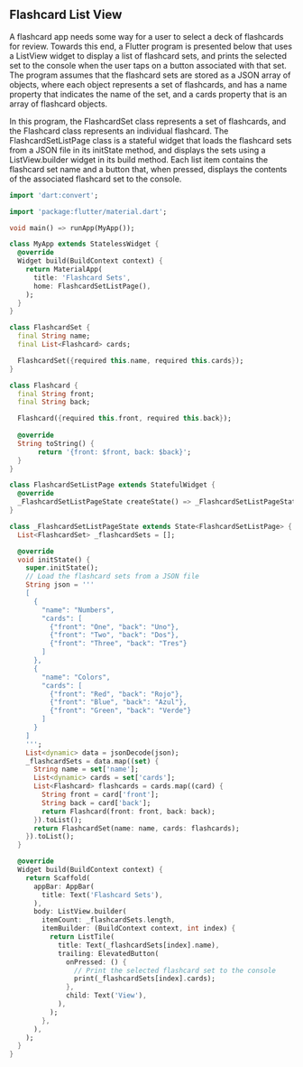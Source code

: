 ## Flashcard List View 

A flashcard app needs some way for a user to select a deck of flashcards for review. 
Towards this end, a Flutter program is presented below that uses a ListView widget to display a list of flashcard sets, and prints the selected set to the console when the user taps on a button associated with that set. The program assumes that the flashcard sets are stored as a JSON array of objects, where each object represents a set of flashcards, and has a name property that indicates the name of the set, and a cards property that is an array of flashcard objects.

In this program, the FlashcardSet class represents a set of flashcards, and the Flashcard class represents an individual flashcard. The FlashcardSetListPage class is a stateful widget that loads the flashcard sets from a JSON file in its initState method, and displays the sets using a ListView.builder widget in its build method. Each list item contains the flashcard set name and a button that, when pressed, displays the contents of the associated flashcard set to the console.

```dart
import 'dart:convert';

import 'package:flutter/material.dart';

void main() => runApp(MyApp());

class MyApp extends StatelessWidget {
  @override
  Widget build(BuildContext context) {
    return MaterialApp(
      title: 'Flashcard Sets',
      home: FlashcardSetListPage(),
    );
  }
}

class FlashcardSet {
  final String name;
  final List<Flashcard> cards;

  FlashcardSet({required this.name, required this.cards});
}

class Flashcard {
  final String front;
  final String back;

  Flashcard({required this.front, required this.back});
  
  @override
  String toString() {
       return '{front: $front, back: $back}';
  }
}

class FlashcardSetListPage extends StatefulWidget {
  @override
  _FlashcardSetListPageState createState() => _FlashcardSetListPageState();
}

class _FlashcardSetListPageState extends State<FlashcardSetListPage> {
  List<FlashcardSet> _flashcardSets = [];

  @override
  void initState() {
    super.initState();
    // Load the flashcard sets from a JSON file
    String json = '''
    [
      {
        "name": "Numbers",
        "cards": [
          {"front": "One", "back": "Uno"},
          {"front": "Two", "back": "Dos"},
          {"front": "Three", "back": "Tres"}
        ]
      },
      {
        "name": "Colors",
        "cards": [
          {"front": "Red", "back": "Rojo"},
          {"front": "Blue", "back": "Azul"},
          {"front": "Green", "back": "Verde"}
        ]
      }
    ]
    ''';
    List<dynamic> data = jsonDecode(json);
    _flashcardSets = data.map((set) {
      String name = set['name'];
      List<dynamic> cards = set['cards'];
      List<Flashcard> flashcards = cards.map((card) {
        String front = card['front'];
        String back = card['back'];
        return Flashcard(front: front, back: back);
      }).toList();
      return FlashcardSet(name: name, cards: flashcards);
    }).toList();
  }

  @override
  Widget build(BuildContext context) {
    return Scaffold(
      appBar: AppBar(
        title: Text('Flashcard Sets'),
      ),
      body: ListView.builder(
        itemCount: _flashcardSets.length,
        itemBuilder: (BuildContext context, int index) {
          return ListTile(
            title: Text(_flashcardSets[index].name),
            trailing: ElevatedButton(
              onPressed: () {
                // Print the selected flashcard set to the console
                print(_flashcardSets[index].cards);
              },
              child: Text('View'),
            ),
          );
        },
      ),
    );
  }
}
```
